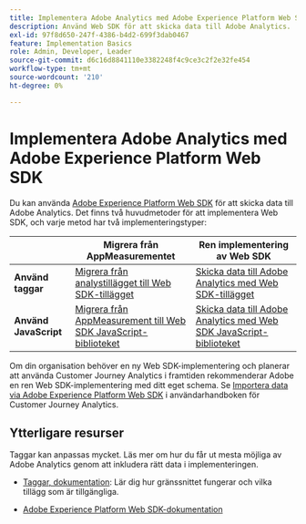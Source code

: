 ```yaml
---
title: Implementera Adobe Analytics med Adobe Experience Platform Web SDK
description: Använd Web SDK för att skicka data till Adobe Analytics.
exl-id: 97f8d650-247f-4386-b4d2-699f3dab0467
feature: Implementation Basics
role: Admin, Developer, Leader
source-git-commit: d6c16d8841110e3382248f4c9ce3c2f2e32fe454
workflow-type: tm+mt
source-wordcount: '210'
ht-degree: 0%

---
```


# Implementera Adobe Analytics med Adobe Experience Platform Web SDK

Du kan använda [Adobe Experience Platform Web SDK](https://experienceleague.adobe.com/docs/experience-platform/web-sdk/home.html) för att skicka data till Adobe Analytics. Det finns två huvudmetoder för att implementera Web SDK, och varje metod har två implementeringstyper:

| | **Migrera från AppMeasurementet** | **Ren implementering av Web SDK** |
| --- | --- | --- |
| **Använd taggar** | [Migrera från analystillägget till Web SDK-tillägget](analytics-extension-to-web-sdk.md) | [Skicka data till Adobe Analytics med Web SDK-tillägget](web-sdk-tag-extension.md) |
| **Använd JavaScript** | [Migrera från AppMeasurement till Web SDK JavaScript-biblioteket](appmeasurement-to-web-sdk.md) | [Skicka data till Adobe Analytics med Web SDK JavaScript-biblioteket](web-sdk-javascript-library.md) |

Om din organisation behöver en ny Web SDK-implementering och planerar att använda Customer Journey Analytics i framtiden rekommenderar Adobe en ren Web SDK-implementering med ditt eget schema. Se [Importera data via Adobe Experience Platform Web SDK](https://experienceleague.adobe.com/en/docs/analytics-platform/using/cja-data-ingestion/ingest-use-guides/edge-network/aepwebsdk) i användarhandboken för Customer Journey Analytics.

## Ytterligare resurser

Taggar kan anpassas mycket. Läs mer om hur du får ut mesta möjliga av Adobe Analytics genom att inkludera rätt data i implementeringen.

- [Taggar, dokumentation](https://experienceleague.adobe.com/docs/experience-platform/tags/home.html#): Lär dig hur gränssnittet fungerar och vilka tillägg som är tillgängliga.

- [Adobe Experience Platform Web SDK-dokumentation](https://experienceleague.adobe.com/docs/web-sdk.html)
